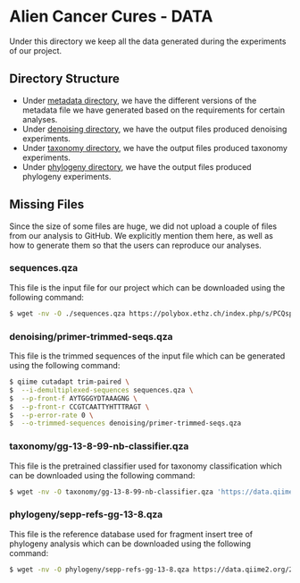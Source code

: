 # Alien Cancer Cures - DATA

Under this directory we keep all the data generated during the experiments of our project. 

## Directory Structure
- Under [metadata directory](./metadata/), we have the different versions of the metadata file we have generated based on the requirements for certain analyses.
- Under [denoising directory](./denoising/), we have the output files produced denoising experiments.
- Under [taxonomy directory](./taxonomy/), we have the output files produced taxonomy experiments.
- Under [phylogeny directory](./phylogeny/), we have the output files produced phylogeny experiments.


## Missing Files
Since the size of some files are huge, we did not upload a couple of files from our analysis to GitHub. We explicitly mention them here, as well as how to generate them so that the users can reproduce our analyses.

### sequences.qza

This file is the input file for our project which can be downloaded using the following command:

```bash
$ wget -nv -O ./sequences.qza https://polybox.ethz.ch/index.php/s/PCQspFMocVCKjZ3/download
```

### denoising/primer-trimmed-seqs.qza

This file is the trimmed sequences of the input file which can be generated using the following command:

```bash
$ qiime cutadapt trim-paired \
$  --i-demultiplexed-sequences sequences.qza \
$  --p-front-f AYTGGGYDTAAAGNG \
$  --p-front-r CCGTCAATTYHTTTRAGT \
$  --p-error-rate 0 \
$  --o-trimmed-sequences denoising/primer-trimmed-seqs.qza
```

### taxonomy/gg-13-8-99-nb-classifier.qza

This file is the pretrained classifier used for taxonomy classification which can be downloaded using the following command:

```bash
$ wget -nv -O taxonomy/gg-13-8-99-nb-classifier.qza 'https://data.qiime2.org/2022.8/common/gg-13-8-99-nb-classifier.qza'
```

### phylogeny/sepp-refs-gg-13-8.qza

This file is the reference database used for fragment insert tree of phylogeny analysis which can be downloaded using the following command:

```bash
$ wget -nv -O phylogeny/sepp-refs-gg-13-8.qza https://data.qiime2.org/2021.4/common/sepp-refs-gg-13-8.qza
```

